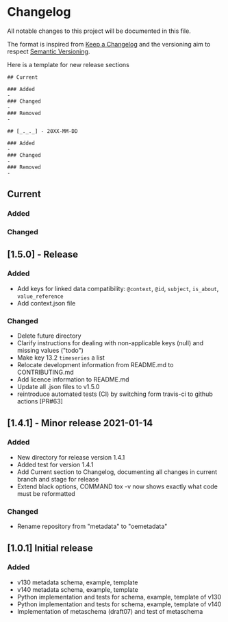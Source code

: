 # Changelog

All notable changes to this project will be documented in this file.

The format is inspired from [Keep a Changelog](http://keepachangelog.com/en/1.0.0/)
and the versioning aim to respect [Semantic Versioning](http://semver.org/spec/v2.0.0.html).

Here is a template for new release sections

```
## Current

### Added
-
### Changed
-
### Removed
-

## [_._._] - 20XX-MM-DD

### Added
-
### Changed
-
### Removed
-
```
## Current

### Added

### Changed

## [1.5.0] - Release 

### Added
- Add keys for linked data compatibility: ``@context``, ``@id``, ``subject``, ``is_about``, ``value_reference``
- Add context.json file 

### Changed
- Delete future directory
- Clarify instructions for dealing with non-applicable keys (null) and missing values ("todo")
- Make key 13.2 ``timeseries`` a list
- Relocate development information from README.md to CONTRIBUTING.md 
- Add licence information to README.md
- Update all .json files to v1.5.0
- reintroduce automated tests (CI) by switching form travis-ci to github actions [PR#63]

## [1.4.1] - Minor release 2021-01-14

### Added
- New directory for release version 1.4.1
- Added test for version 1.4.1
- Add Current section to Changelog, documenting all changes in current branch and stage for release
- Extend black options, COMMAND tox -v now shows exactly what code must be reformatted

### Changed
- Rename repository from "metadata" to "oemetadata"

## [1.0.1] Initial release

### Added

- v130 metadata schema, example, template
- v140 metadata schema, example, template
- Python implementation and tests for schema, example, template of v130
- Python implementation and tests for schema, example, template of v140
- Implementation of metaschema (draft07) and test of metaschema

